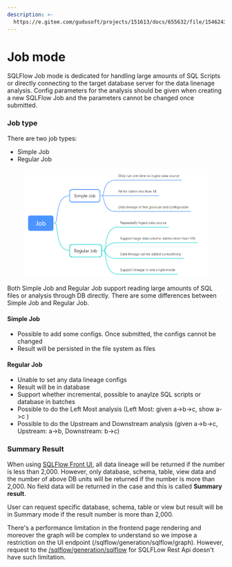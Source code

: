 ```yaml
---
description: >-
  https://e.gitee.com/gudusoft/projects/151613/docs/655632/file/1546243?sub_id=5928451
---
```


# Job mode

SQLFlow Job mode is dedicated for handling large amounts of SQL Scripts or directly connecting to the target database server for the data linenage analysis. Config parameters for the analysis should be given when creating a new SQLFlow Job and the parameters cannot be changed once submitted.&#x20;

### Job type

There are two job types:

* Simple Job
* Regular Job

&#x20;

<figure><img src="../../../.gitbook/assets/image.png" alt=""><figcaption></figcaption></figure>

Both Simple Job and Regular Job support reading large amounts of SQL files or analysis through DB directly. There are some differences between Simple Job and Regular Job.

#### Simple Job

* Possible to add some configs. Once submitted, the configs cannot be changed
* Result will be persisted in the file system as files

#### Regular Job

* Unable to set any data lineage configs
* Result will be in database
* Support whether incremental, possible to anaylze SQL scripts or database in batches
* Possible to do the Left Most analysis (Left Most: given a->b->c, show a->c )
* Possible to do the Upstream and Downstream analysis (given a->b->c, Upstream: a->b, Downstream: b->c)

### Summary Result

When using [SQLFlow Front UI](../../ui/), all data lineage will be returned if the number is less than 2,000. However, only database, schema, table, view data and the number of above DB units will be returned if the number is more than 2,000. No field data will be returned in the case and this is called **Summary result**.

User can request specific database, schema, table or view but result will be in Summary mode if the result number is more than 2,000.

There's a performance limitation in the frontend page rendering and moreover the graph will be complex to understand so we impose a restriction on the UI endpoint (/sqlflow/generation/sqlflow/graph). However, request to the [/sqlflow/generation/sqlflow](../../../api-docs/sqlflow-rest-api-reference/generation-interface/sqlflow-generation-sqlflow.md) for SQLFLow Rest Api doesn't have such limitation.
